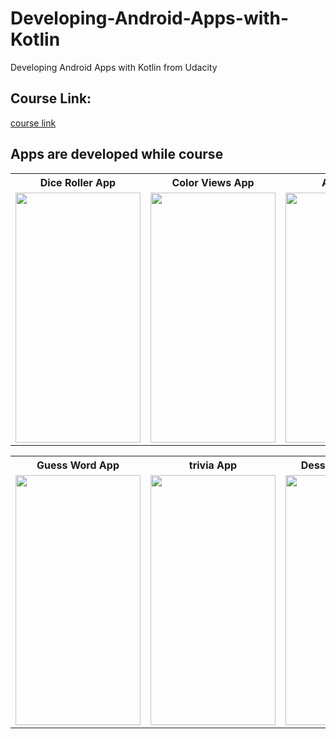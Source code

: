 # Developing-Android-Apps-with-Kotlin
Developing Android Apps with Kotlin from Udacity 

## Course Link:
[course link](https://www.udacity.com/course/developing-android-apps-with-kotlin--ud9012)

## Apps are developed while course

<table>
  <tr>
    <th>Dice Roller App</th>
    <th>Color Views App</th>
    <th>About App</th>
  </tr>
  <tr>
    <td>
       <img src="https://user-images.githubusercontent.com/52568588/229556280-6dbe3ce0-2604-4915-88c5-a47687e10a59.gif"  width="200" height="400" />
    </td>
    <td>
        <img src="https://user-images.githubusercontent.com/52568588/234420204-b8b0be02-a47f-4bb1-818c-b49afe043410.gif"  width="200" height="400" />
     </td>
     <td>
        <img src="https://user-images.githubusercontent.com/52568588/234420117-59f8e945-59c5-4cd3-8fb1-8e5c313f8fc2.gif"  width="200" height="400" />
     </td>
  </tr>
</table>

<table>
  <tr>  <th>Guess Word App</th>
    <th>trivia App</th>
  <th>Desset Pusher App</th>
  </tr>
  <tr>
 <td>
       <img src="https://user-images.githubusercontent.com/52568588/234418358-b217c229-9b0a-42e4-9160-db1b0586b901.gif"  width="200" height="400" />
    </td>
    <td>
        <img src="https://user-images.githubusercontent.com/52568588/234420232-cdb3d7bc-78a3-433b-b945-5fb4cf44ef55.gif"  width="200" height="400" />
     </td>
     <td>
        <img src="https://user-images.githubusercontent.com/52568588/234428228-a5451eaa-5931-4d73-b222-b178e0badb84.png"  width="200" height="400" />
     </td>
    
 </tr>
</table>

